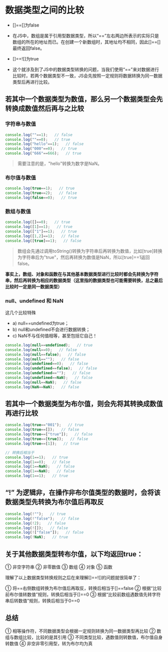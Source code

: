 # 数据类型之间的比较

- []==[]为false
- 在JS中，数组是属于引用型数据类型，所以“==”左右两边所表示的实际只是数组的所在的地址而已。在创建一个新数组时，其地址均不相同，因此[]==[]最终返回false。

- []==![]为true
- 这个就涉及到了JS中的数据类型转换的问题，当我们使用“==”来对数据进行比较时，若两个数据类型不一致，JS会先按照一定规则将数据转换为同一数据类型后再进行比较。

## 若其中一个数据类型为数值，那么另一个数据类型会先转换成数值然后再与之比较

### 字符串与数值

```js
console.log(""==1);   // false
console.log(""==0);   // true
console.log("hello"==1);   // false
console.log("000"==0);   // true
console.log("666"==666);   // true
```

> 需要注意的是，"hello"转换为数字是NaN。

### 布尔值与数值

```js
console.log(true==1);   // true
console.log(true==2);   // false
console.log(false==0);   // true
```

### 数组与数值

```js
console.log([]==0);   // true
console.log([1]==1);   // true
console.log(["1"]==1);   // true
console.log([1,2]==1);   // false
console.log([true]==1);   // false
```

> 数组会先通过调用toString()转换为字符串后再转换为数值，比如[true]转换为字符串后为"true"，然后再转换为数值是NaN，所以[true]==1返回false。

**事实上，数组、对象和函数在与其他基本数据类型进行比较时都会先转换为字符串，然后再转换为相应的数据类型（这里指的数据类型也可能需要转换，总之最后比较时一定是同一数据类型）**

### null、undefined 和 NaN

这几个比较特殊

- a) null==undefined为true；
- b) null和undefined不会进行数据转换；
- c) NaN不与任何值相等，甚至包括它自己！

```js
console.log(null==undefined);   // true
console.log(null==0);   // false
console.log(null==false);   // false
console.log(null=="");   // false
console.log(undefined==0);   // false
console.log(undefined==false);   // false
console.log(undefined=="");   // false
console.log(undefined==NaN);   // false
console.log(null==NaN);   // false
console.log(NaN==NaN);   // false
```

## 若其中一个数据类型为布尔值，则会先将其转换成数值再进行比较

```js
console.log(true=="001");   // true
console.log(true==[]);   // false
console.log(true==["true"]);   // false
console.log(true==[true]);   // false
console.log(true==[1]);   // true

// 转换后相当于
console.log(1==1);   // true
console.log(1==0);   // false
console.log(1==NaN);   // false
console.log(1==NaN);   // false
console.log(1==1);   // true
```

## “!” 为逻辑非，在操作非布尔值类型的数据时，会将该数据类型先转换为布尔值后再取反

```js
console.log(!"");   // true
console.log(!"false");   // false
console.log(!2);   // false
console.log(![]);   // false
console.log(!["false"]);   // false
console.log(!NaN);   // true
```

## 关于其他数据类型转布尔值，以下均返回true：

① 非空字符串
② 非零数值
③ 数组
④ 对象
⑤ 函数

理解了以上数据类型转换规则之后在来理解[]==![]的问题就很简单了：

① 将==右侧数组转换为布尔值后再取反，转换后相当于[]==false
② 根据“比较前布尔值转数值”规则，转换后相当于[]==0
③ 根据“比较前数组遇数值先转字符串后转数值”规则，转换后相当于0==0

## 总结

① 相等操作符，不同数据类型会根据一定规则转换为同一数据类型再比较
② 数组与数组比较，比较的是其引用
③ 不同类型比较，遇数值则转数值，布尔值自身转数值
④ 非空非零引用型，转为布尔均为真
